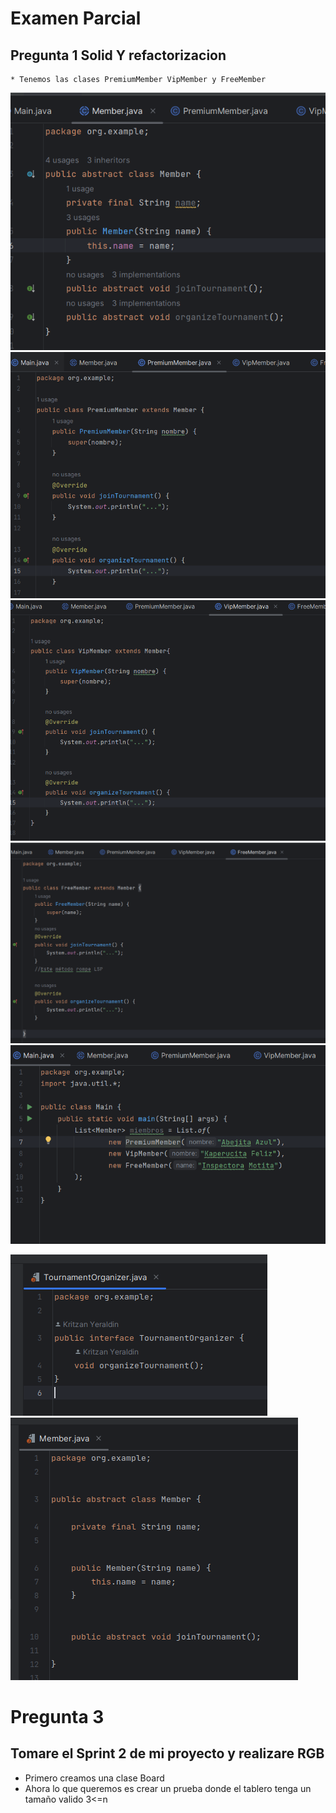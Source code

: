 # Examen Parcial
## Pregunta 1 Solid Y refactorizacion
    * Tenemos las clases PremiumMember VipMember y FreeMember
    
 ![Member](imagenes/1.png)
 ![Member](imagenes/2.png)
 ![Member](imagenes/3.png)
 ![Member](imagenes/4.png)
 ![Member](imagenes/5.png)


 ![Member](imagenes/6.png)
 ![Member](imagenes/7.png)






# Pregunta 3 
## Tomare el Sprint 2 de mi proyecto y realizare RGB
* Primero creamos una clase Board
* Ahora lo que queremos es crear un prueba donde el tablero tenga un tamaño valido 3<=n 

